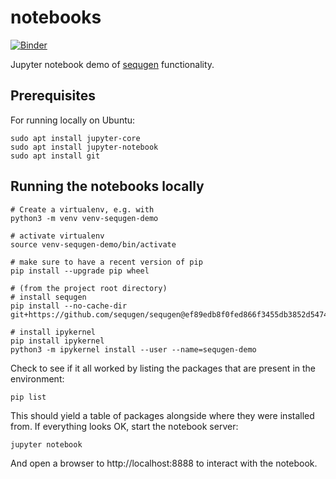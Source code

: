 # notebooks

[![Binder](https://mybinder.org/badge_logo.svg)](https://mybinder.org/v2/gh/sequgen/notebooks/main?filepath=demo.ipynb)

Jupyter notebook demo of [sequgen](https://github.com/sequgen/sequgen) functionality.

## Prerequisites

For running locally on Ubuntu:

```shell
sudo apt install jupyter-core
sudo apt install jupyter-notebook
sudo apt install git
```

## Running the notebooks locally

```shell
# Create a virtualenv, e.g. with
python3 -m venv venv-sequgen-demo

# activate virtualenv
source venv-sequgen-demo/bin/activate

# make sure to have a recent version of pip
pip install --upgrade pip wheel

# (from the project root directory)
# install sequgen
pip install --no-cache-dir git+https://github.com/sequgen/sequgen@ef89edb8f0fed866f3455db3852d5474f0b8a009

# install ipykernel
pip install ipykernel
python3 -m ipykernel install --user --name=sequgen-demo
```

Check to see if it all worked by listing the packages that are present in the environment:

```shell
pip list
```

This should yield a table of packages alongside where they were installed from. If everything looks OK, start the
notebook server:

```shell
jupyter notebook
```

And open a browser to http://localhost:8888 to interact with the notebook.
